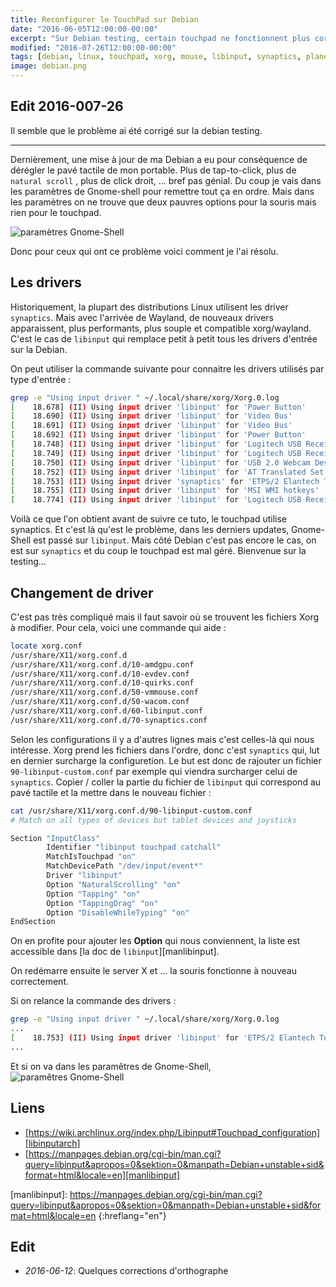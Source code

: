 ```yaml
---
title: Reconfigurer le TouchPad sur Debian
date: "2016-06-05T12:00:00-00:00"
excerpt: "Sur Debian testing, certain touchpad ne fonctionnent plus correctement, voyons comment retrouver un touchpad fonctionnel."
modified: "2016-07-26T12:00:00-00:00"
tags: [debian, linux, touchpad, xorg, mouse, libinput, synaptics, planetlibre]
image: debian.png
---
```


## Edit 2016-007-26

Il semble que le problème ai été corrigé sur la debian testing.

---

Dernièrement, une mise à jour de ma Debian a eu pour conséquence de dérégler le pavé tactile de mon portable. Plus de tap-to-click, plus de `natural scroll`
, plus de click droit, ... bref pas génial. Du coup je vais dans les paramètres de Gnome-shell pour remettre tout ça en ordre. Mais dans les paramètres on
ne trouve que deux pauvres options pour la souris mais rien pour le touchpad.

![paramètres Gnome-Shell](/img/2016/20160604-gnome-settings-001.png)

Donc pour ceux qui ont ce problème voici comment je l'ai résolu.

## Les drivers
Historiquement, la plupart des distributions Linux utilisent les driver `synaptics`. Mais avec l'arrivée de Wayland, de nouveaux drivers apparaissent, 
plus performants, plus souple et compatible xorg/wayland. C'est le cas de `libinput` qui remplace petit à petit tous les drivers d'entrée sur la Debian.

On peut utiliser la commande suivante pour connaitre les drivers utilisés par type d'entrée :

```bash
grep -e "Using input driver " ~/.local/share/xorg/Xorg.0.log
[    18.678] (II) Using input driver 'libinput' for 'Power Button'
[    18.690] (II) Using input driver 'libinput' for 'Video Bus'
[    18.691] (II) Using input driver 'libinput' for 'Video Bus'
[    18.692] (II) Using input driver 'libinput' for 'Power Button'
[    18.748] (II) Using input driver 'libinput' for 'Logitech USB Receiver'
[    18.749] (II) Using input driver 'libinput' for 'Logitech USB Receiver'
[    18.750] (II) Using input driver 'libinput' for 'USB 2.0 Webcam Device'
[    18.752] (II) Using input driver 'libinput' for 'AT Translated Set 2 keyboard'
[    18.753] (II) Using input driver 'synaptics' for 'ETPS/2 Elantech Touchpad'
[    18.755] (II) Using input driver 'libinput' for 'MSI WMI hotkeys'
[    18.774] (II) Using input driver 'libinput' for 'Logitech USB Receiver
```

Voilà ce que l'on obtient avant de suivre ce tuto, le touchpad utilise synaptics. Et c'est là qu'est le problème, dans les derniers updates, Gnome-Shell est
passé sur `libinput`. Mais côté Debian c'est pas encore le cas, on est sur `synaptics` et du coup le touchpad est mal géré. Bienvenue sur la testing...

## Changement de driver
C'est pas très compliqué mais il faut savoir où se trouvent les fichiers Xorg à modifier. Pour cela, voici une commande qui aide :

```bash
locate xorg.conf
/usr/share/X11/xorg.conf.d
/usr/share/X11/xorg.conf.d/10-amdgpu.conf
/usr/share/X11/xorg.conf.d/10-evdev.conf
/usr/share/X11/xorg.conf.d/10-quirks.conf
/usr/share/X11/xorg.conf.d/50-vmmouse.conf
/usr/share/X11/xorg.conf.d/50-wacom.conf
/usr/share/X11/xorg.conf.d/60-libinput.conf
/usr/share/X11/xorg.conf.d/70-synaptics.conf
```

Selon les configurations il y a d'autres lignes mais c'est celles-là qui nous intéresse. Xorg prend les fichiers dans l'ordre, donc c'est `synaptics` qui,
lut en dernier surcharge la configuretion. Le but est donc de rajouter un fichier `90-libinput-custom.conf` par exemple qui viendra surcharger celui de 
`synaptics`.
Copier / coller la partie du fichier de `libinput` qui correspond au pavé tactile et la mettre dans le nouveau fichier :

```bash
cat /usr/share/X11/xorg.conf.d/90-libinput-custom.conf
# Match on all types of devices but tablet devices and joysticks

Section "InputClass"
        Identifier "libinput touchpad catchall"
        MatchIsTouchpad "on"
        MatchDevicePath "/dev/input/event*"
        Driver "libinput"
        Option "NaturalScrolling" "on"
        Option "Tapping" "on"
        Option "TappingDrag" "on"
        Option "DisableWhileTyping" "on"
EndSection
```

On en profite pour ajouter les **Option** qui nous conviennent, la liste est accessible dans [la doc de `libinput`][manlibinput].

On redémarre ensuite le server X et ... la souris fonctionne à nouveau correctement. 

Si on relance la commande des drivers :

```bash
grep -e "Using input driver " ~/.local/share/xorg/Xorg.0.log
...
[    18.753] (II) Using input driver 'libinput' for 'ETPS/2 Elantech Touchpad'
...
```

Et si on va dans les paramêtres de Gnome-Shell,
![paramêtres Gnome-Shell](/img/2016/20160604-gnome-settings-002.png)

## Liens 

* [https://wiki.archlinux.org/index.php/Libinput#Touchpad_configuration][libinputarch]
* [https://manpages.debian.org/cgi-bin/man.cgi?query=libinput&apropos=0&sektion=0&manpath=Debian+unstable+sid&format=html&locale=en][manlibinput]

[libinputarch]: https://wiki.archlinux.org/index.php/Libinput#Touchpad_configuration
[manlibinput]: https://manpages.debian.org/cgi-bin/man.cgi?query=libinput&apropos=0&sektion=0&manpath=Debian+unstable+sid&format=html&locale=en {:hreflang="en"}

## Edit

 * *2016-06-12*: Quelques corrections d'orthographe
